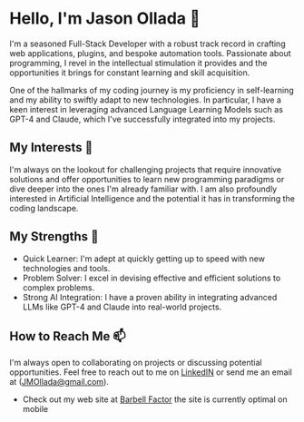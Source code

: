 # Hello, I'm Jason Ollada 👋

I'm a seasoned Full-Stack Developer with a robust track record in crafting web applications, plugins, and bespoke automation tools. Passionate about programming, I revel in the intellectual stimulation it provides and the opportunities it brings for constant learning and skill acquisition.

One of the hallmarks of my coding journey is my proficiency in self-learning and my ability to swiftly adapt to new technologies. In particular, I have a keen interest in leveraging advanced Language Learning Models such as GPT-4 and Claude, which I've successfully integrated into my projects.

## My Interests 🌱

I'm always on the lookout for challenging projects that require innovative solutions and offer opportunities to learn new programming paradigms or dive deeper into the ones I'm already familiar with. I am also profoundly interested in Artificial Intelligence and the potential it has in transforming the coding landscape.

## My Strengths 💪

- Quick Learner: I'm adept at quickly getting up to speed with new technologies and tools.
- Problem Solver: I excel in devising effective and efficient solutions to complex problems.
- Strong AI Integration: I have a proven ability in integrating advanced LLMs like GPT-4 and Claude into real-world projects.

## How to Reach Me 📫

I'm always open to collaborating on projects or discussing potential opportunities. Feel free to reach out to me on [LinkedIN](https://www.linkedin.com/in/jmo1980/) or send me an email at (JMOllada@gmail.com).

- Check out my web site at [Barbell Factor](https://barbell-factor-pd8i.onrender.com/) the site is currently optimal on mobile

<!---
JasonO380/JasonO380 is a ✨ special ✨ repository because its `README.md` (this file) appears on your GitHub profile.
You can click the Preview link to take a look at your changes.
--->

